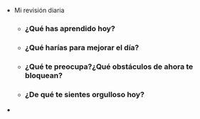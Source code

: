 - Mi revisión diaria
	- ### ¿Qué has aprendido hoy?
	- ### ¿Qué harías para mejorar el día?
	- ### ¿Qué te preocupa?¿Qué obstáculos de ahora te bloquean?
	- ### ¿De qué te sientes orgulloso hoy?
-
